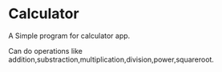 # Calculator
A Simple program for calculator app.

Can do operations like addition,substraction,multiplication,division,power,squareroot.
